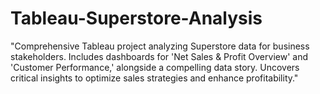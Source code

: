 # Tableau-Superstore-Analysis
"Comprehensive Tableau project analyzing Superstore data for business stakeholders. Includes dashboards for 'Net Sales &amp; Profit Overview' and 'Customer Performance,' alongside a compelling data story. Uncovers critical insights to optimize sales strategies and enhance profitability."
